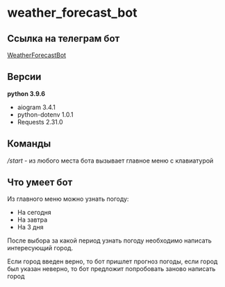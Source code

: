# weather_forecast_bot

## Ссылка на телеграм бот
[WeatherForecastBot](https://t.me/test_weather_forecast_bot)

## Версии
**python 3.9.6**

* aiogram 3.4.1
* python-dotenv 1.0.1
* Requests 2.31.0

## Команды
_/start_ - из любого места бота вызывает главное меню с клавиатурой

## Что умеет бот

Из главного меню можно узнать погоду:
* На сегодня
* На завтра
* На 3 дня

После выбора за какой период узнать погоду необходимо написать интересующий город.

Если город введен верно, то бот пришлет прогноз погоды, если город был указан неверно, то бот предложит попробовать заново написать город
